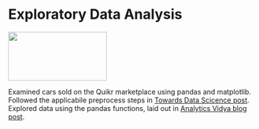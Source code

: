 # Exploratory Data Analysis
<img src="https://user-images.githubusercontent.com/122895160/229857742-4e338f1f-4655-4b9c-ace0-80e1a1458bfe.png" width="200" height="100">

Examined cars sold on the Quikr marketplace using pandas and matplotlib.  
Followed the applicabile preprocess steps in [Towards Data Scicence post](https://towardsdatascience.com/exploratory-data-analysis-eda-a-practical-guide-and-template-for-structured-data-abfbf3ee3bd9).  
Explored data using the pandas functions, laid out in [Analytics Vidya blog post](https://www.analyticsvidhya.com/blog/2021/04/20-must-known-pandas-function-for-exploratory-data-analysis-eda/).
